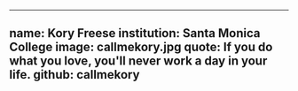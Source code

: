---
name: Kory Freese
institution: Santa Monica College
image: callmekory.jpg
quote: If you do what you love, you'll never work a day in your life.
github: callmekory
------
